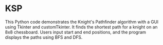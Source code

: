 # KSP
This Python code demonstrates the Knight's Pathfinder algorithm with a GUI using Tkinter and customTkinter. It finds the shortest path for a knight on an 8x8 chessboard. Users input start and end positions, and the program displays the paths using BFS and DFS.
